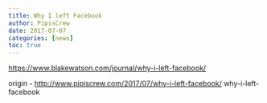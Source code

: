 ```yaml
---
title: Why I left Facebook
author: PipisCrew
date: 2017-07-07
categories: [news]
toc: true
---
```


https://www.blakewatson.com/journal/why-i-left-facebook/

origin - http://www.pipiscrew.com/2017/07/why-i-left-facebook/ why-i-left-facebook